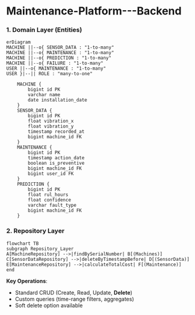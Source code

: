 # Maintenance-Platform---Backend
### **1. Domain Layer (Entities)**

```mermaid
erDiagram
MACHINE ||--o{ SENSOR_DATA : "1-to-many"
MACHINE ||--o{ MAINTENANCE : "1-to-many"
MACHINE ||--o{ PREDICTION : "1-to-many"
MACHINE ||--o{ FAILURE : "1-to-many"
USER ||--o{ MAINTENANCE : "1-to-many"
USER }|--|| ROLE : "many-to-one"

    MACHINE {
        bigint id PK
        varchar name
        date installation_date
    }
    SENSOR_DATA {
        bigint id PK
        float vibration_x
        float vibration_y
        timestamp recorded_at
        bigint machine_id FK
    }
    MAINTENANCE {
        bigint id PK
        timestamp action_date
        boolean is_preventive
        bigint machine_id FK
        bigint user_id FK
    }
    PREDICTION {
        bigint id PK
        float rul_hours
        float confidence
        varchar fault_type
        bigint machine_id FK
    }
```

### **2. Repository Layer**

```mermaid
flowchart TB
subgraph Repository_Layer
A[MachineRepository] -->|findBySerialNumber| B[(Machines)]
C[SensorDataRepository] -->|deleteByTimestampBefore| D[(SensorData)]
E[MaintenanceRepository] -->|calculateTotalCost| F[(Maintenance)]
end
```

**Key Operations**:
- Standard CRUD (Create, Read, Update, **Delete**)
- Custom queries (time-range filters, aggregates)
- Soft delete option available

